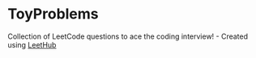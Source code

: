 # ToyProblems
Collection of LeetCode questions to ace the coding interview! - Created using [LeetHub](https://github.com/QasimWani/LeetHub)
